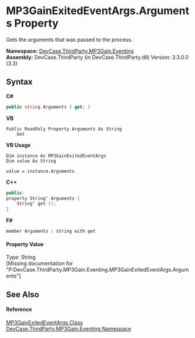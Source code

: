 # MP3GainExitedEventArgs.Arguments Property 
 

Gets the arguments that was passed to the process.

**Namespace:**&nbsp;<a href="N_DevCase_ThirdParty_MP3Gain_Eventing">DevCase.ThirdParty.MP3Gain.Eventing</a><br />**Assembly:**&nbsp;DevCase.ThirdParty (in DevCase.ThirdParty.dll) Version: 3.3.0.0 (3.3)

## Syntax

**C#**<br />
``` C#
public string Arguments { get; }
```

**VB**<br />
``` VB
Public ReadOnly Property Arguments As String
	Get
```

**VB Usage**<br />
``` VB Usage
Dim instance As MP3GainExitedEventArgs
Dim value As String

value = instance.Arguments

```

**C++**<br />
``` C++
public:
property String^ Arguments {
	String^ get ();
}
```

**F#**<br />
``` F#
member Arguments : string with get

```


#### Property Value
Type: String<br />\[Missing <value> documentation for "P:DevCase.ThirdParty.MP3Gain.Eventing.MP3GainExitedEventArgs.Arguments"\]

## See Also


#### Reference
<a href="T_DevCase_ThirdParty_MP3Gain_Eventing_MP3GainExitedEventArgs">MP3GainExitedEventArgs Class</a><br /><a href="N_DevCase_ThirdParty_MP3Gain_Eventing">DevCase.ThirdParty.MP3Gain.Eventing Namespace</a><br />